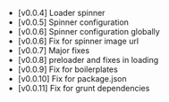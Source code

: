 - [v0.0.4] Loader spinner
- [v0.0.5] Spinner configuration
- [v0.0.6] Spinner configuration globally
- [v0.0.6] Fix for spinner image url
- [v0.0.7] Major fixes
- [v0.0.8] preloader and fixes in loading
- [v0.0.9] Fix for boilerplates
- [v0.0.10] Fix for package.json
- [v0.0.11] Fix for grunt dependencies